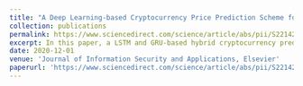 ```yaml
---
title: "A Deep Learning-based Cryptocurrency Price Prediction Scheme for Financial Institutions"
collection: publications
permalink: https://www.sciencedirect.com/science/article/abs/pii/S2214212620307535
excerpt: In this paper, a LSTM and GRU-based hybrid cryptocurrency prediction scheme is proposed, which focuses on two cryptocurrencies, namely Litecoin and Monero. The results depict that the proposed scheme predicts the prices with high accuracy, revealing that the scheme can be applied in various cryptocurrencies price predictions ...<a href='https://www.sciencedirect.com/science/article/abs/pii/S2214212620307535' class="readme">read more.</a>
date: 2020-12-01
venue: 'Journal of Information Security and Applications, Elsevier'
paperurl: 'https://www.sciencedirect.com/science/article/abs/pii/S2214212620307535'
---
```

